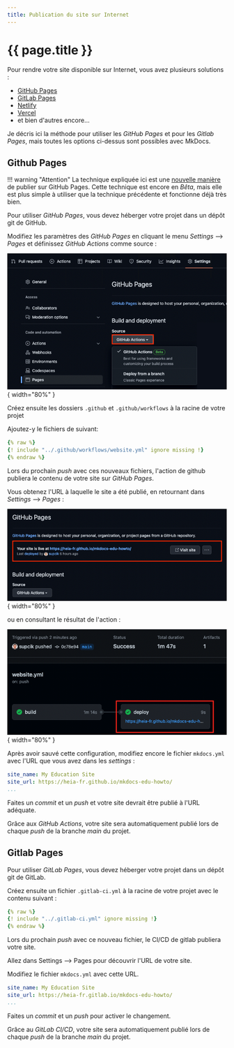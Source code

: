 ```yaml
---
title: Publication du site sur Internet
---
```


# {{ page.title }}

Pour rendre votre site disponible sur Internet, vous avez plusieurs solutions :

- [GitHub Pages](https://pages.github.com/)
- [GitLab Pages](https://docs.gitlab.com/ee/user/project/pages/)
- [Netlify](https://www.netlify.com/)
- [Vercel](https://vercel.com/)
- et bien d'autres encore...

Je décris ici la méthode pour utiliser les _GitHub Pages_
et pour les _Gitlab Pages_, mais toutes
les options ci-dessus sont possibles avec MkDocs.

## Github Pages

!!! warning "Attention"
    La technique expliquée ici est une
    [nouvelle manière](https://github.blog/changelog/2022-07-27-github-pages-custom-github-actions-workflows-beta/)
    de publier sur GitHub Pages. Cette technique est encore en _Bêta_, mais elle est
    plus simple à utiliser que la technique précédente et fonctionne déjà très bien.

Pour utiliser _GitHub Pages_, vous devez héberger votre projet dans un dépôt git
de GitHub.

Modifiez les paramètres des _GitHub Pages_ en cliquant le menu _Settings_
--> _Pages_ et définissez _GitHub Actions_ comme source :

![settings](publishing/img/actions_beta.png){ width="80%" }


Créez ensuite les dossiers `.github` et `.github/workflows` à la racine de votre projet

Ajoutez-y le fichiers de suivant:

```yaml title=".github/workflows/website.yml"
{% raw %}
{! include "../.github/workflows/website.yml" ignore missing !}
{% endraw %}
```


Lors du prochain _push_ avec ces nouveaux fichiers, l'action de github
publiera le contenu de votre site sur _GitHub Pages_.

Vous obtenez l'URL à laquelle le site a été publié, en retournant dans _Settings_ --> _Pages_ :

![settings](publishing/img/published.png){ width="80%" }

ou en consultant le résultat de l'action :

![result](publishing/img/actions_result.png){ width="80%" }

Après avoir sauvé cette configuration, modifiez encore le fichier `mkdocs.yml` avec l'URL
que vous avez dans les _settings_ :

```yaml title="mkdocs.yml" hl_lines="2"
site_name: My Education Site
site_url: https://heia-fr.github.io/mkdocs-edu-howto/
...
```

Faites un _commit_ et un _push_ et votre site devrait être publié
à l'URL adéquate.

Grâce aux _GitHub Actions_, votre site sera automatiquement publié
lors de chaque _push_ de la branche _main_ du projet.

## Gitlab Pages

Pour utiliser _GitLab Pages_, vous devez héberger votre projet dans un dépôt git
de GitLab.

Créez ensuite un fichier `.gitlab-ci.yml` à la racine de votre projet avec
le contenu suivant :

```yaml title=".gitlab-ci.yml"
{% raw %}
{! include "../.gitlab-ci.yml" ignore missing !}
{% endraw %}
```

Lors du prochain _push_ avec ce nouveau fichier, le CI/CD de gitlab
publiera votre site.

Allez dans Settings --> Pages pour découvrir l'URL de votre site.

Modifiez le fichier `mkdocs.yml` avec cette URL.

```yaml title="mkdocs.yml" hl_lines="2"
site_name: My Education Site
site_url: https://heia-fr.gitlab.io/mkdocs-edu-howto/
...
```

Faites un _commit_ et un _push_ pour activer le changement.

Grâce au _GitLab CI/CD_, votre site sera automatiquement publié
lors de chaque _push_ de la branche _main_ du projet.